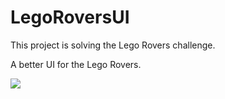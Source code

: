 LegoRoversUI
============

This project is solving the Lego Rovers challenge.

A better UI for the Lego Rovers. 

<img src='https://securecdn.disqus.com/uploads/mediaembed/images/474/8729/original.jpg'/> 
